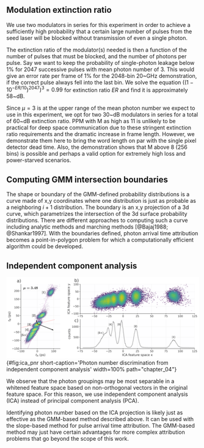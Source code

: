 ## Modulation extinction ratio

We use two modulators in series for this experiment in order to achieve a sufficiently high probability that a certain large number of pulses from the seed laser will be blocked without transmission of even a single photon. 

The extinction ratio of the modulator(s) needed is then a function of the number of pulses that must be blocked, and the number of photons per pulse. Say we want to keep the probability of single-photon leakage below 1% for 2047 successive pulses with mean photon number of 3. This would give an error rate per frame of 1% for the 2048-bin 20~GHz demonstration, if the correct pulse always fell into the last bin. We solve the equation $((1 - 10^{-ER/10})^{2047})^3 = 0.99$ for extinction ratio $ER$ and find it is approximately $58$~dB.

Since $\mu=3$ is at the upper range of the mean photon number we expect to use in this experiment, we opt for two 30~dB modulators in series for a total of 60~dB extinction ratio. PPM with M as high as 11 is unlikely to be practical for deep space communication due to these stringent extinction ratio requirements and the dramatic increase in frame length. However, we demonstrate them here to bring the word length on par with the single pixel detector dead time. Also, the demonstration shows that M above 8 (256 bins) is possible and perhaps a valid option for extremely high loss and power-starved scenarios. 

## Computing GMM intersection boundaries

The shape or boundary of the GMM-defined probability distributions is a curve made of x,y coordinates where one distribution is just as probable as a neighboring $i+1$ distribution. The boundary is an x,y projection of a 3d curve, which parametrizes the intersection of the 3d surface probability distributions. There are different approaches to computing such a curve including analytic methods and marching methods [@Bajaj1988; @Shankar1997]. With the boundaries defined, photon arrival time attribution becomes a point-in-polygon problem for which a computationally efficient algorithm could be developed. 

## Independent component analysis

![**Photon number discrimination from independent component analysis** Source data with axes defined from ICA. Projecting along the purple line (perpendicular to the larger black vector) produces a distribution of high Gaussianity. Whereas projecting along the red line (smaller vector) produces a distribution with high non-Gaussianity. b) Whitened feature space and it's projection (c) on the x-axis. ](./figs/ICA_component_analysis_light.svg){#fig:ica_pnr short-caption='Photon number discrimination from independent component analysis' width=100% path="chapter_04"}

We observe that the photon groupings may be most separable in a whitened feature space based on non-orthogonal vectors in the original feature space. For this reason, we use independent component analysis (ICA) instead of principal component analysis (PCA). 

Identifying photon number based on the ICA projection is likely just as effective as the GMM-based method described above. It can be used with the slope-based method for pulse arrival time attribution. The GMM-based method may just have certain advantages for more complex attribution problems that go beyond the scope of this work.


<!-- ## Synchronization with a Software Phase Locked Loop (PLL)

**Todo**
*This will be the first place in the thesis that I introduce the use of my software based phase locked loop (PLL). The software PLL has been useful in several later projects. I will either fully explain the PLL here, or I will only introduce and motivate it here. And a full description will go in an appendix. *
1. For sending many PPM symbols, I needed a synchronization clock that was (A) always running, and (B) extremely low jitter. 
2. Sending an output from the AWG to the Swabian timetagger in another room resulted in a less-than-ideal clock source. The signal was low amplitude, and triggering on it's rising edge did not make for a very low jitter clock signal. 
3. I had some sense that that should be a way of 'averaging' past clock cycles in some way to cancel jitter. After some research and failed tests toward developing my own averaging method, I learned a software based Phase Locked Loop is just what I needed. 
4. Initial version was adapted from a Matlab code on the Phase Locked Loop wikipedia page. That code was written for a sampled sign wave, but I adapted to take in just one data point per period. For our non-coherent and time-resolved types of measurements with SNSPDs, we typically only have clocks of this type. Where the clock is expressed by some type of optical or RF pulse that arrives on a regular period. 
5. More recently Rahaf Youssef and I have worked on updating our software PLL tools so that its easier to understand and reason about, and easier to lock to a given signal.  -->